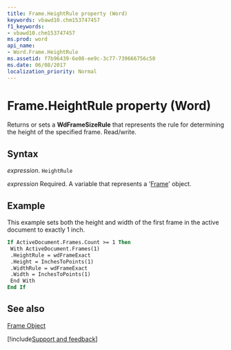 ```yaml
---
title: Frame.HeightRule property (Word)
keywords: vbawd10.chm153747457
f1_keywords:
- vbawd10.chm153747457
ms.prod: word
api_name:
- Word.Frame.HeightRule
ms.assetid: f7b96439-6e08-ee9c-3c77-739666756c50
ms.date: 06/08/2017
localization_priority: Normal
---
```



# Frame.HeightRule property (Word)

Returns or sets a  **WdFrameSizeRule** that represents the rule for determining the height of the specified frame. Read/write.


## Syntax

_expression_. `HeightRule`

_expression_ Required. A variable that represents a '[Frame](Word.Frame.md)' object.


## Example

This example sets both the height and width of the first frame in the active document to exactly 1 inch.


```vb
If ActiveDocument.Frames.Count >= 1 Then 
 With ActiveDocument.Frames(1) 
 .HeightRule = wdFrameExact 
 .Height = InchesToPoints(1) 
 .WidthRule = wdFrameExact 
 .Width = InchesToPoints(1) 
 End With 
End If
```


## See also


[Frame Object](Word.Frame.md)

[!include[Support and feedback](~/includes/feedback-boilerplate.md)]